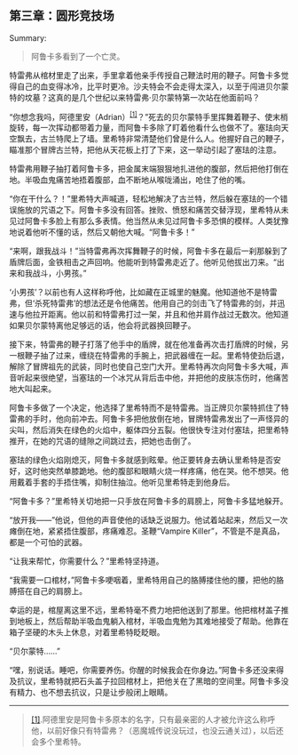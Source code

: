 <h2>第三章：圆形竞技场</h2>

<p>Summary:</p>
<blockquote>
<p>阿鲁卡多看到了一个亡灵。</p>
</blockquote>
<p>特雷弗从棺材里走了出来，手里拿着他亲手传授自己鞭法时用的鞭子。阿鲁卡多觉得自己的血变得冰冷，比平时更冷。沙夫特会不会走得太深入，以至于闯进贝尔蒙特的坟墓？这真的是几个世纪以来特雷弗·贝尔蒙特第一次站在他面前吗？</p>
<p>“你想念我吗，阿德里安（Adrian）<sup id="lc3-1"><a href="#c3-1">[1]</a></sup>？”死去的贝尔蒙特手里挥舞着鞭子、使末梢旋转，每一次挥动都带着力量，而阿鲁卡多除了盯着他看什么也做不了。塞珐向天空飘去，古兰特爬上了墙。里希特非常清楚他们曾是什么人。他握好自己的鞭子，瞄准那个冒牌古兰特，把他从天花板上打了下来，这一举动引起了塞珐的注意。</p>
<p>特雷弗用鞭子抽打着阿鲁卡多，把金属末端狠狠地扎进他的腹部，然后把他打倒在地。半吸血鬼痛苦地捂着腹部，血不断地从喉咙涌出，呛住了他的嘴。</p>
<p>“你在干什么？！”里希特大声喊道，轻松地解决了古兰特，然后躲在塞珐的一个错误施放的咒语之下。阿鲁卡多没有回答。挫败、愤怒和痛苦交替浮现，里希特从未见过阿鲁卡多脸上有那么多表情。他当然从未见过阿鲁卡多恐惧的模样。人类犹豫地说着他听不懂的话，然后又朝他大喊。“阿鲁卡多！”</p>
<p>“来啊，跟我战斗！”当特雷弗再次挥舞鞭子的时候，阿鲁卡多在最后一刹那躲到了盾牌后面，金铁相击之声回响。他能听到特雷弗走近了。他听见他拔出刀来。“出来和我战斗，小男孩。”</p>
<p>‘小男孩’？以前也有人这样称呼他，比如藏在正城里的魅魔。他知道他不是特雷弗，但‘杀死特雷弗’的想法还是令他痛苦。他用自己的剑击飞了特雷弗的剑，并迅速与他拉开距离。他以前和特雷弗打过一架，并且和他并肩作战过无数次。他知道如果贝尔蒙特离他足够远的话，他会将武器换回鞭子。</p>
<p>接下来，特雷弗的鞭子打落了他手中的盾牌，就在他准备再次击打盾牌的时候，另一根鞭子抽了过来，缠绕在特雷弗的手腕上，把武器缠在一起。里希特使劲后退，解除了冒牌祖先的武装，同时也使自己空门大开。里希特再次向阿鲁卡多大喊，声音听起来很绝望，当塞珐的一个冰咒从背后击中他，并把他的皮肤冻伤时，他痛苦地大叫起来。</p>
<p>阿鲁卡多做了一个决定，他选择了里希特而不是特雷弗。当正牌贝尔蒙特抓住了特雷弗的手时，他向前冲去。阿鲁卡多把他放倒在地，冒牌特雷弗发出了一声怪异的尖叫，然后消失在绿色的火焰中，躯体四分五裂。他很快专注对付塞珐，把里希特推开，在她的咒语的缝隙之间跳过去，把她也击倒了。</p>
<p>塞珐的绿色火焰刚熄灭，阿鲁卡多就感到眩晕。他正要转身去确认里希特是否安好，这时他突然单膝跪地。他的腹部和眼睛火烧一样疼痛，他在哭。他不想哭。他用戴着手套的手捂住嘴，抑制住抽泣。他听见里希特走到他身后。</p>
<p>“阿鲁卡多？”里希特关切地把一只手放在阿鲁卡多的肩膀上，阿鲁卡多猛地躲开。</p>
<p>“放开我——”他说，但他的声音使他的话缺乏说服力。他试着站起来，然后又一次瘫倒在地，紧紧捂住腹部，疼痛难忍。圣鞭“Vampire Killer”，不管是不是真品，都是一个可怕的武器。</p>
<p>“让我来帮忙，你需要什么？”里希特坚持道。</p>
<p>“我需要一口棺材，”阿鲁卡多哽咽着，里希特用自己的胳膊搂住他的腰，把他的胳膊搭在自己的肩膀上。</p>
<p>幸运的是，棺屋离这里不远，里希特毫不费力地把他送到了那里。他把棺材盖子推到地板上，然后帮助半吸血鬼躺入棺材，半吸血鬼勉为其难地接受了帮助。他靠在箱子坚硬的木头上休息，对着里希特眨眨眼。</p>
<p>“贝尔蒙特……”</p>
<p>“嘿，别说话。睡吧，你需要养伤。你醒的时候我会在你身边。”阿鲁卡多还没来得及抗议，里希特就把石头盖子拉回棺材上，把他关在了黑暗的空间里。阿鲁卡多没有精力、也不想去抗议，只是让步般闭上眼睛。</p>
<hr/>
<blockquote id="c3-1"><a href="#lc3-1">[1]</a>.阿德里安是阿鲁卡多原本的名字，只有最亲密的人才被允许这么称呼他，以前好像只有特雷弗？（恶魔城传说没玩过，也没云通关过），以后还会多个里希特。</blockquote>